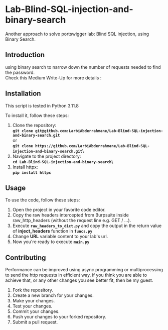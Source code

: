 # Lab-Blind-SQL-injection-and-binary-search
Another approach to solve portswigger lab: Blind SQL injection, using Binary Search.

## **Introduction**

using binary search to narrow down the number of requests needed to find the password.\
Check this Medium Write-Up for more details : 

## **Installation**
This script is tested in Python 3.11.8

To install it, follow these steps:

1. Clone the repository: \
**`git clone git@github.com:LarbiAbderrahmane/Lab-Blind-SQL-injection-and-binary-search.git`**\
or \
**`git clone https://github.com/LarbiAbderrahmane/Lab-Blind-SQL-injection-and-binary-search.git`**\
2. Navigate to the project directory: \
**`cd Lab-Blind-SQL-injection-and-binary-search`**\
3. Install httpx: \
**`pip install httpx`**

## **Usage**

To use the code, follow these steps:

1. Open the project in your favorite code editor.
2. Copy the raw headers intercepted from Burpsuite inside raw_http_headers (without the request line e.g. GET / ...).
3. Execute **`raw_headers_to_dict.py`** and copy the output in the return value of **inject_headers** function in **`funcs.py`**
4. Change **URL** variable content to your lab's url.  
5. Now you're ready to execute **`main.py`**

## **Contributing**

Performance can be improved using async programming or multiprocessing to send the http requests in efficient way, if you think you are able to achieve that, or any other changes you see better fit, then be my guest.

1. Fork the repository.
2. Create a new branch for your changes.
3. Make your changes.
4. Test your changes.
5. Commit your changes.
6. Push your changes to your forked repository.
7. Submit a pull request.
